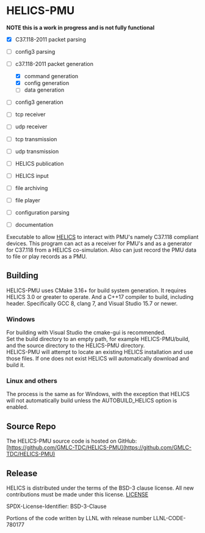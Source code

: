 # HELICS-PMU

**NOTE  this is a work in progress and is not fully functional**

- [x] C37.118-2011 packet parsing
- [ ] config3 parsing
- [ ] c37.118-2011 packet generation
  - [x] command generation
  - [x] config generation
  - [ ] data generation
- [ ] config3 generation
- [ ] tcp receiver
- [ ] udp receiver
- [ ] tcp transmission
- [ ] udp transmission
- [ ] HELICS publication
- [ ] HELICS input
- [ ] file archiving
- [ ] file player
- [ ] configuration parsing
- [ ] documentation


Executable to allow  [HELICS](https://github.com/GMLC-TDC/HELICS) to interact with PMU's namely C37.118 compliant devices.
This program can act as a receiver for PMU's and as a generator for C37.118 from a HELICS co-simulation.  Also can just record the PMU data to file or play records as a PMU.

## Building

HELICS-PMU uses CMake 3.16+ for build system generation.  It requires HELICS 3.0 or greater to operate.  And a C++17 compiler to build, including <filesystem> header.  Specifically GCC 8, clang 7, and Visual Studio 15.7 or newer.  

### Windows
For building with Visual Studio the cmake-gui is recommended.  
Set the build directory to an empty path, for example HELICS-PMU/build, and the source directory to the HELICS-PMU directory.  
HELICS-PMU will attempt to locate an existing HELICS installation and use those files.  If one does not exist HELICS will automatically download and build it.

### Linux and others
The process is the same as for Windows, with the exception that HELICS will not automatically build unless the AUTOBUILD_HELICS option is enabled.  

## Source Repo

The HELICS-PMU source code is hosted on GitHub: [https://github.com/GMLC-TDC/HELICS-PMU](https://github.com/GMLC-TDC/HELICS-PMU)

## Release
HELICS is distributed under the terms of the BSD-3 clause license. All new
contributions must be made under this license. [LICENSE](LICENSE)

SPDX-License-Identifier: BSD-3-Clause

Portions of the code written by LLNL with release number
LLNL-CODE-780177
